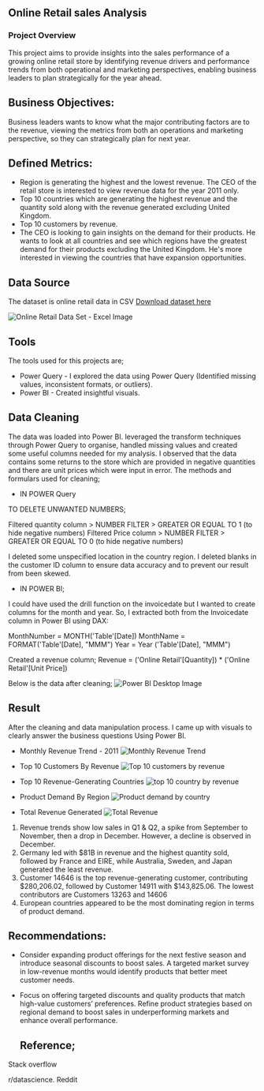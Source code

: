 ## Online Retail sales Analysis

### Project Overview

This project aims to provide insights into the sales performance of a growing online retail store by identifying revenue drivers and performance trends from both operational and marketing perspectives, enabling business leaders to plan strategically for the year ahead.

## Business Objectives:

Business leaders wants to know what the major contributing factors are to the revenue, viewing the metrics from both an operations and marketing perspective, so they can strategically plan for next year.

## Defined Metrics:

- Region is generating the highest and the lowest revenue. The CEO of the retail store is interested to view revenue data for the year 2011 only. 
- Top 10 countries which are generating the highest revenue and the quantity sold along with the revenue generated excluding United Kingdom.
- Top 10 customers by revenue.
- The CEO is looking to gain insights on the demand for their products. He wants to look at all countries and see which regions have the greatest demand for their products
 excluding the United Kingdom. He's more interested in viewing the countries that have expansion opportunities.

## Data Source

The dataset is online retail data in CSV 
[Download dataset here](https://onedrive.live.com/personal/015f7f966231f634/_layouts/15/doc.aspx?resid=15F7F966231F634!s4120b27c2be34c68a737f964921c6d6b&cid=015f7f966231f634)

![Online Retail Data Set  - Excel Image](https://github.com/user-attachments/assets/dc8917b3-5e62-4d8d-b74e-963ab625a38c)

## Tools
The tools used for this projects are;

- Power Query - I explored the data using Power Query (Identified missing values, inconsistent formats, or outliers).
- Power BI - Created insightful visuals.

## Data Cleaning 
The data was loaded into Power BI. leveraged the transform techniques through Power Query to organise, handled missing values and created some useful columns needed for my analysis. I observed that the data contains some returns to the store which are provided in negative quantities and there are unit prices which were input in error.
The methods and formulars used for cleaning; 

- IN POWER Query

TO DELETE UNWANTED NUMBERS;

Filtered quantity column > NUMBER FILTER > GREATER OR EQUAL TO 1 (to hide negative numbers)
Filtered Price column > NUMBER FILTER > GREATER OR EQUAL TO 0 (to hide negative numbers)

I deleted some unspecified location in the country region.
I deleted blanks in the customer ID column to ensure data accuracy and to prevent our result from been skewed.

- IN POWER BI;

I could have used the drill function on the invoicedate but I wanted to create columns for the month and year. So, I extracted both from the Invoicedate column in Power BI using DAX: 

MonthNumber = MONTH('Table'[Date])
MonthName = FORMAT('Table'[Date], "MMM")
Year = Year ('Table'[Date], "MMM")

Created a revenue column;
 	Revenue = ('Online Retail'[Quantity]) * ('Online Retail'[Unit Price])

Below is the data after cleaning;
  ![Power BI Desktop Image](https://github.com/user-attachments/assets/5c51800e-76c4-41f3-b80d-9907ca77e6ba)

## Result
After the cleaning and data manipulation process. I came up with visuals to clearly answer the business questions Using Power BI.

- Monthly Revenue Trend - 2011
![Monthly Revenue Trend](https://github.com/user-attachments/assets/61ce75fe-9d5f-4848-b87f-348a76e6dee4)

- Top 10 Customers By Revenue
![Top 10 customers by revenue](https://github.com/user-attachments/assets/48cf3e85-f75f-45aa-87ea-dcfec86426a4)

- Top 10 Revenue-Generating Countries
![top 10 country by revenue ](https://github.com/user-attachments/assets/7dffcc2b-4c1d-4afd-819f-e7478214135b)

- Product Demand By Region
![Product demand by country](https://github.com/user-attachments/assets/f7e24d06-bb20-47e0-96b5-f8d016178548)

- Total Revenue Generated
![Total Revenue ](https://github.com/user-attachments/assets/b83258cd-23a8-4e15-80d2-fbd638cef88f)

1. Revenue trends show low sales in Q1 & Q2, a spike from September to November, then a drop in December. However, a decline is observed in December.
2. Germany led with $81B in revenue and the highest quantity sold, followed by France and EIRE, while Australia, Sweden, and Japan generated the least revenue.
3. Customer 14646 is the top revenue-generating customer, contributing $280,206.02, followed by Customer 14911 with $143,825.06. The lowest contributors are Customers 13263
   and 14606
5. European countries appeared to be the most dominating region in terms of product demand.

## Recommendations:

- Consider expanding product offerings for the next festive season and introduce seasonal discounts to boost sales. A targeted market survey in low-revenue months would
  identify products that better meet customer needs.

- Focus on offering targeted discounts and quality products that match high-value customers’ preferences. Refine product strategies based on regional demand to boost sales
  in underperforming markets and enhance overall performance.

  ## Reference;
Stack overflow

r/datascience. Reddit

  
  






